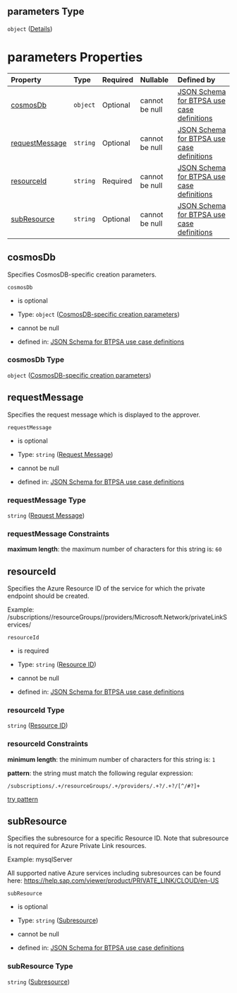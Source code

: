 ## parameters Type

`object` ([Details](btpsa-usecase-properties-services-items-allof-1-then-allof-91-then-allof-1-then-properties-parameters.md))

# parameters Properties

| Property                          | Type     | Required | Nullable       | Defined by                                                                                                                                                                                                                                                                                                                       |
| :-------------------------------- | :------- | :------- | :------------- | :------------------------------------------------------------------------------------------------------------------------------------------------------------------------------------------------------------------------------------------------------------------------------------------------------------------------------- |
| [cosmosDb](#cosmosdb)             | `object` | Optional | cannot be null | [JSON Schema for BTPSA use case definitions](btpsa-usecase-properties-services-items-allof-1-then-allof-91-then-allof-1-then-properties-parameters-properties-cosmosdb-specific-creation-parameters.md "undefined#/properties/services/items/allOf/1/then/allOf/91/then/allOf/1/then/properties/parameters/properties/cosmosDb") |
| [requestMessage](#requestmessage) | `string` | Optional | cannot be null | [JSON Schema for BTPSA use case definitions](btpsa-usecase-properties-services-items-allof-1-then-allof-91-then-allof-1-then-properties-parameters-properties-request-message.md "undefined#/properties/services/items/allOf/1/then/allOf/91/then/allOf/1/then/properties/parameters/properties/requestMessage")                 |
| [resourceId](#resourceid)         | `string` | Required | cannot be null | [JSON Schema for BTPSA use case definitions](btpsa-usecase-properties-services-items-allof-1-then-allof-91-then-allof-1-then-properties-parameters-properties-resource-id.md "undefined#/properties/services/items/allOf/1/then/allOf/91/then/allOf/1/then/properties/parameters/properties/resourceId")                         |
| [subResource](#subresource)       | `string` | Optional | cannot be null | [JSON Schema for BTPSA use case definitions](btpsa-usecase-properties-services-items-allof-1-then-allof-91-then-allof-1-then-properties-parameters-properties-subresource.md "undefined#/properties/services/items/allOf/1/then/allOf/91/then/allOf/1/then/properties/parameters/properties/subResource")                        |

## cosmosDb

Specifies CosmosDB-specific creation parameters.

`cosmosDb`

*   is optional

*   Type: `object` ([CosmosDB-specific creation parameters](btpsa-usecase-properties-services-items-allof-1-then-allof-91-then-allof-1-then-properties-parameters-properties-cosmosdb-specific-creation-parameters.md))

*   cannot be null

*   defined in: [JSON Schema for BTPSA use case definitions](btpsa-usecase-properties-services-items-allof-1-then-allof-91-then-allof-1-then-properties-parameters-properties-cosmosdb-specific-creation-parameters.md "undefined#/properties/services/items/allOf/1/then/allOf/91/then/allOf/1/then/properties/parameters/properties/cosmosDb")

### cosmosDb Type

`object` ([CosmosDB-specific creation parameters](btpsa-usecase-properties-services-items-allof-1-then-allof-91-then-allof-1-then-properties-parameters-properties-cosmosdb-specific-creation-parameters.md))

## requestMessage

Specifies the request message which is displayed to the approver.

`requestMessage`

*   is optional

*   Type: `string` ([Request Message](btpsa-usecase-properties-services-items-allof-1-then-allof-91-then-allof-1-then-properties-parameters-properties-request-message.md))

*   cannot be null

*   defined in: [JSON Schema for BTPSA use case definitions](btpsa-usecase-properties-services-items-allof-1-then-allof-91-then-allof-1-then-properties-parameters-properties-request-message.md "undefined#/properties/services/items/allOf/1/then/allOf/91/then/allOf/1/then/properties/parameters/properties/requestMessage")

### requestMessage Type

`string` ([Request Message](btpsa-usecase-properties-services-items-allof-1-then-allof-91-then-allof-1-then-properties-parameters-properties-request-message.md))

### requestMessage Constraints

**maximum length**: the maximum number of characters for this string is: `60`

## resourceId

Specifies the Azure Resource ID of the service for which the private endpoint should be created.

Example: /subscriptions/<subscription>/resourceGroups/<rg>/providers/Microsoft.Network/privateLinkServices/<myPrivateLinkService>

`resourceId`

*   is required

*   Type: `string` ([Resource ID](btpsa-usecase-properties-services-items-allof-1-then-allof-91-then-allof-1-then-properties-parameters-properties-resource-id.md))

*   cannot be null

*   defined in: [JSON Schema for BTPSA use case definitions](btpsa-usecase-properties-services-items-allof-1-then-allof-91-then-allof-1-then-properties-parameters-properties-resource-id.md "undefined#/properties/services/items/allOf/1/then/allOf/91/then/allOf/1/then/properties/parameters/properties/resourceId")

### resourceId Type

`string` ([Resource ID](btpsa-usecase-properties-services-items-allof-1-then-allof-91-then-allof-1-then-properties-parameters-properties-resource-id.md))

### resourceId Constraints

**minimum length**: the minimum number of characters for this string is: `1`

**pattern**: the string must match the following regular expression:&#x20;

```regexp
/subscriptions/.+/resourceGroups/.+/providers/.+?/.+?/[^/#?]+
```

[try pattern](https://regexr.com/?expression=%2Fsubscriptions%2F.%2B%2FresourceGroups%2F.%2B%2Fproviders%2F.%2B%3F%2F.%2B%3F%2F%5B%5E%2F%23%3F%5D%2B "try regular expression with regexr.com")

## subResource

Specifies the subresource for a specific Resource ID. Note that subresource is not required for Azure Private Link resources.

Example: mysqlServer

All supported native Azure services including subresources can be found here: <https://help.sap.com/viewer/product/PRIVATE_LINK/CLOUD/en-US>

`subResource`

*   is optional

*   Type: `string` ([Subresource](btpsa-usecase-properties-services-items-allof-1-then-allof-91-then-allof-1-then-properties-parameters-properties-subresource.md))

*   cannot be null

*   defined in: [JSON Schema for BTPSA use case definitions](btpsa-usecase-properties-services-items-allof-1-then-allof-91-then-allof-1-then-properties-parameters-properties-subresource.md "undefined#/properties/services/items/allOf/1/then/allOf/91/then/allOf/1/then/properties/parameters/properties/subResource")

### subResource Type

`string` ([Subresource](btpsa-usecase-properties-services-items-allof-1-then-allof-91-then-allof-1-then-properties-parameters-properties-subresource.md))
